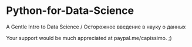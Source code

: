 # Python-for-Data-Science
A Gentle Intro to Data Science / Осторожное введение в науку о данных

Your support would be much appreciated at paypal.me/capissimo. ;)
